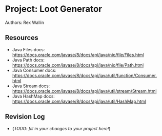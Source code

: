 # Project: Loot Generator

Authors: Rex Wallin

## Resources

*   Java Files docs: https://docs.oracle.com/javase/8/docs/api/java/nio/file/Files.html
*   Java Path docs: https://docs.oracle.com/javase/8/docs/api/java/nio/file/Path.html
*   Java Consumer docs: https://docs.oracle.com/javase/8/docs/api/java/util/function/Consumer.html
*   Java Stream docs: https://docs.oracle.com/javase/8/docs/api/java/util/stream/Stream.html
*   Java HashMap docs: https://docs.oracle.com/javase/8/docs/api/java/util/HashMap.html


## Revision Log

*   (_TODO: fill in your changes to your project here!_)
